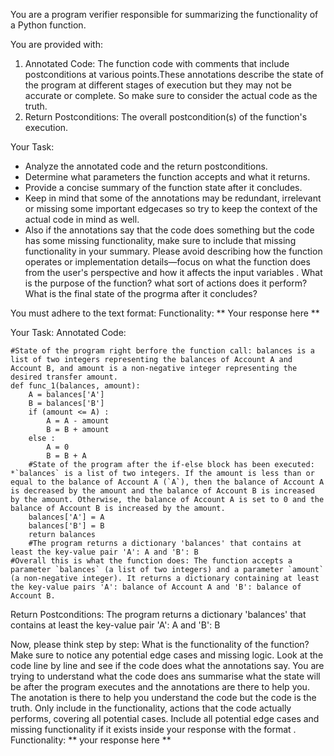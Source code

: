 
You are a program verifier responsible for summarizing the functionality of a Python function.

You are provided with:

1. Annotated Code: The function code with comments that include postconditions at various points.These annotations describe the state of the program at different stages of execution but they may not be accurate or complete. So make sure to consider the actual code as the truth.
2. Return Postconditions: The overall postcondition(s) of the function's execution.

Your Task:

- Analyze the annotated code and the return postconditions.
- Determine what parameters the function accepts and what it returns.
- Provide a concise summary of the function state after it concludes.
- Keep in mind that some of the annotations may be redundant, irrelevant or missing some important edgecases so try to keep the context of the actual code in mind as well.
- Also if the annotations say that the code does something but the code has some missing functionality, make sure to include that missing functionality in your summary.
Please avoid describing how the function operates or implementation details—focus on what the function does from the user's perspective and how it affects the input variables . What is the purpose of the function? what sort of actions does it perform? What is the final state of the progrma after it concludes?

You must adhere to the text format: Functionality: ** Your response here **

Your Task:
Annotated Code:
```
#State of the program right berfore the function call: balances is a list of two integers representing the balances of Account A and Account B, and amount is a non-negative integer representing the desired transfer amount.
def func_1(balances, amount):
    A = balances['A']
    B = balances['B']
    if (amount <= A) :
        A = A - amount
        B = B + amount
    else :
        A = 0
        B = B + A
    #State of the program after the if-else block has been executed: *`balances` is a list of two integers. If the amount is less than or equal to the balance of Account A (`A`), then the balance of Account A is decreased by the amount and the balance of Account B is increased by the amount. Otherwise, the balance of Account A is set to 0 and the balance of Account B is increased by the amount.
    balances['A'] = A
    balances['B'] = B
    return balances
    #The program returns a dictionary 'balances' that contains at least the key-value pair 'A': A and 'B': B
#Overall this is what the function does: The function accepts a parameter `balances` (a list of two integers) and a parameter `amount` (a non-negative integer). It returns a dictionary containing at least the key-value pairs 'A': balance of Account A and 'B': balance of Account B.

```

Return Postconditions: The program returns a dictionary 'balances' that contains at least the key-value pair 'A': A and 'B': B


Now, please think step by step: 
What is the functionality of the function? Make sure to notice any potential edge cases and missing logic.
Look at the code line by line and see if the code does what the annotations say.
You are trying to understand what the code does ans summarise what the state will be after the program executes and the annotations are there to help you.
The anotation is there to help you understand the code but the code is the truth. Only include in the functionality, actions that the code actually performs, covering all potential cases.
Include all potential edge cases and missing functionality if it exists inside your response with the format . Functionality: ** your response here **